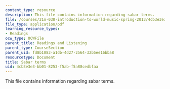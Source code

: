 ```yaml
---
content_type: resource
description: This file contains information regarding sabar terms.
file: /courses/21m-030-introduction-to-world-music-spring-2013/4cb3e3e3bb018253f5abf5a88cedbfaa_MIT21M_030S13_readsabarter.pdf
file_type: application/pdf
learning_resource_types:
- Readings
ocw_type: OCWFile
parent_title: Readings and Listening
parent_type: CourseSection
parent_uid: fd8b1083-a1db-4d27-2564-32b5ee16bba8
resourcetype: Document
title: Sabar terms
uid: 4cb3e3e3-bb01-8253-f5ab-f5a88cedbfaa
---
```

This file contains information regarding sabar terms.

